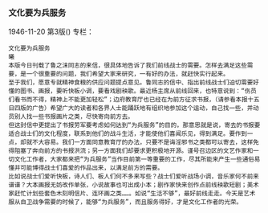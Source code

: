 ### 文化要为兵服务

1946-11-20
第3版()
专栏：

    文化要为兵服务
    曦
    本版今日刊载了鲁之沫同志的来信，很具体地告诉了我们前线战士的需要。怎样去满足这些需要，是一个很重要的问题，我们希望大家来研究，一有好的办法，就赶快实行起来。
    至于我们，愿意专就精神食粮的供应问题提点意见。鲁同志的信中、指出前线战士们迫切需要好懂的图书、画报，要听快板小调，要看戏剧秧歌。最近杨主席从前线回来，也特意说到：“伤员们看书而不得，精神上不能更加轻松”；边府教育厅也已经在为前方征求书报，（请参看本报十五日四版的广告）希望广大的读者和各界人士能踊跃地有组织地参加这个运动，自己找一些，并动员别人找一些书报画片之类，尽快寄向前方去。
    但这封信中更提出了书报劳军要考虑如何达到“为兵服务”的目的，那意思就是说，寄去的书报要适合战士们的文化程度，联系到他们的战斗生活，才能使他们喜闻乐见，得到满足。要作到一点，却就不大容易。我们一方面同意教育厅的办法，只要不是诲淫邪书之类都可以寄去，这样免得阻塞了奔向前方的书报洪流；另一方面我们却要求更积极地开源。谨号召边区的文艺作家和一切文化工作者，大家都来把“为兵服务”当作目前第一等重要的工作，尽其所能来产生一些通俗易懂并可能博得战士们喜爱的作品出来，以满足前方的需要。
    比如说战士们爱听快板，诗人们、板人们何不多来写些？战士们爱听战场小调，音乐家何不前来谱谱？大本画报无妨改作单张，小说故事也可出成小本；剧作家快来创作点前线秧歌短剧；美术家赶忙计划些套色木刻明信片、连环画之类……。如说“生活不够”，最好前线走走。今天是艺术服从自卫战争需要的时候了，能够“为兵服务”，而且服务得好，才是文化工作者的光荣。
